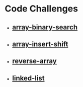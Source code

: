 # Code Challenges

- ## [array-binary-search](java/array-binary-search/README.md)
- ## [array-insert-shift](java/array-insert-shift/README.md)
- ## [reverse-array](java/reverse-array/README.md)
- ## [linked-list](./linked-list/README.md)

